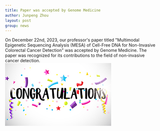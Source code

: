 ```yaml
---
title: Paper was accepted by Genome Medicine
author: Junpeng Zhou
layout: post
group: news
---
```

On December 22nd, 2023, our professor's paper titled "Multimodal Epigenetic Sequencing Analysis (MESA) of Cell-Free DNA for Non-Invasive Colorectal Cancer Detection" was accepted by Genome Medicine. The paper was recognized for its contributions to the field of non-invasive cancer detection.  
  <img src="/static/img/news/congratulations.jpg" alt="Congratulations!" class="img-responsive">
